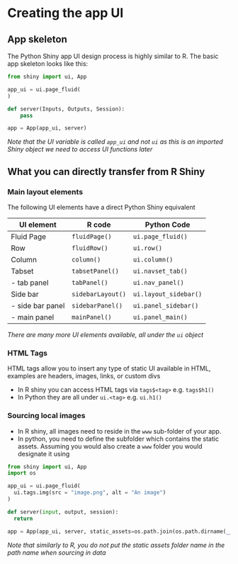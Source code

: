 # Creating the app UI

## App skeleton

The Python Shiny app UI design process is highly similar to R. The basic app
skeleton looks like this:

```python
from shiny import ui, App

app_ui = ui.page_fluid(
)

def server(Inputs, Outputs, Session):
    pass

app = App(app_ui, server)
```

_Note that the UI variable is called `app_ui` and not `ui` as this is an
imported Shiny object we need to access UI functions later_

## What you can directly transfer from R Shiny

### Main layout elements

The following UI elements have a direct Python Shiny equivalent

| UI element       | R code            | Python Code           |
| ---------------- | ----------------- | --------------------- |
| Fluid Page       | `fluidPage()`     | `ui.page_fluid()`     |
| Row              | `fluidRow()`      | `ui.row()`            |
| Column           | `column()`        | `ui.column()`         |
| Tabset           | `tabsetPanel()`   | `ui.navset_tab()`     |
| - tab panel      | `tabPanel()`      | `ui.nav_panel()`      |
| Side bar         | `sidebarLayout()` | `ui.layout_sidebar()` |
| - side bar panel | `sidebarPanel()`  | `ui.panel_sidebar()`  |
| - main panel     | `mainPanel()`     | `ui.panel_main()`     |

_There are many more UI elements available, all under the `ui` object_

### HTML Tags

HTML tags allow you to insert any type of static UI available in HTML, examples
are headers, images, links, or custom divs

- In R shiny you can access HTML tags via `tags$<tag>` e.g. `tags$h1()`
- In Python they are all under `ui.<tag>` e.g. `ui.h1()`

### Sourcing local images

- In R shiny, all images need to reside in the `www` sub-folder of your app.
- In python, you need to define the subfolder which contains the static assets.
  Assuming you would also create a `www` folder you would designate it using

```python
from shiny import ui, App
import os

app_ui = ui.page_fluid(
  ui.tags.img(src = "image.png", alt = "An image")
)

def server(input, output, session):
  return

app = App(app_ui, server, static_assets=os.path.join(os.path.dirname(__file__), "www"))
```

_Note that similarly to R, you do not put the static assets folder name in the
path name when sourcing in data_
